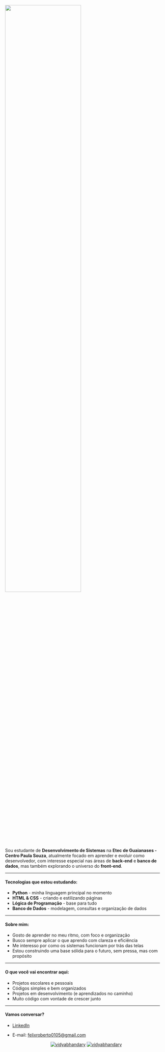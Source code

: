 <div align:"center">
<img src="https://readme-typing-svg.demolab.com?font=Inconsolata&weight=5000&size=50&duration=4000&pause=300&color=A7A459&center=true&vCenter=true&multiline=true&repeat=false&random=false&width=1300&height=140&lines=Hello+World!+Eu+Sou+o+Roberto+%E2%9C%A9" width="70%" />
</div>

Sou estudante de **Desenvolvimento de Sistemas** na **Etec de Guaianases - Centro Paula Souza**, atualmente focado em aprender e evoluir como desenvolvedor, com interesse especial nas áreas 
de **back-end** e **banco de dados**, mas também explorando o universo do **front-end**.

---

#### **Tecnologias que estou estudando:**

- **Python** - minha linguagem principal no momento
- **HTML & CSS** - criando e estilizando páginas
- **Lógica de Programação** - base para tudo
- **Banco de Dados** - modelagem, consultas e organização de dados

---

#### **Sobre mim:**

- Gosto de aprender no meu ritmo, com foco e organização
- Busco sempre aplicar o que aprendo com clareza e eficiência
- Me interesso por como os sistemas funcionam por trás das telas
- Estou construindo uma base sólida para o futuro, sem pressa, mas com propósito

---

#### **O que você vai encontrar aqui:**

- Projetos escolares e pessoais
- Códigos simples e bem organizados
- Projetos em desenvolvimento (e aprendizados no caminho)
- Muito código com vontade de crescer junto

---

#### **Vamos conversar?**

- [LinkedIn](https://www.linkedin.com/in/roberto-félix-95078a358/)
- E-mail: felixroberto0105@gmail.com

  <p align="center">
  <a href="https://www.linkedin.com/in/roberto-félix-95078a358/" target="blank"><img src="https://img.shields.io/badge/LinkedIn-0077B5?style=for-the-badge&logo=linkedin&logoColor=white)" alt="vidyabhandary"/></a> 
  <a href="https://www.instagram.com/r.felix_0/" target="blank"><img src="https://img.shields.io/badge/Instagram-E4405F?style=for-the-badge&logo=instagram&logoColor=white" alt="vidyabhandary" /></a> 

</p>
